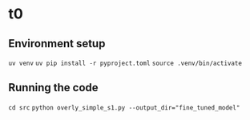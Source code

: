 # t0

## Environment setup
`uv venv`
`uv pip install -r pyproject.toml`
`source .venv/bin/activate`

## Running the code

`cd src`
`python overly_simple_s1.py --output_dir="fine_tuned_model"`